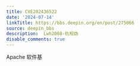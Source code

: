 ```yaml
---
title: CVE202436522
date: '2024-07-14'
linkTitle: https://bbs.deepin.org/en/post/275066
source: deepin_bbs
description:  Lwh2008-朹桧妫 
disable_comments: true
---
```

Apache 软件基

